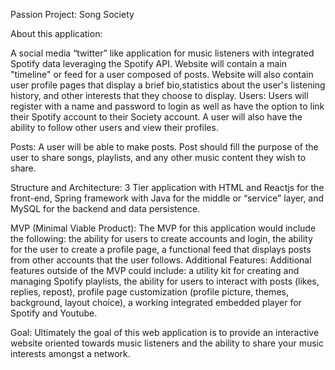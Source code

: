Passion Project: Song Society 


About this application:
	
A social media “twitter” like application for music listeners with integrated Spotify data leveraging the Spotify API. Website will contain a main "timeline" or feed for a user composed of posts. Website will also contain user profile pages that display a brief bio,statistics about the user's listening history, and other interests that they choose to display.
Users:
	Users will register with a name and password to login as well as have the option to link their Spotify account to their Society account. A user will also have the ability to follow other users and view their profiles.

Posts: 
	A user will be able to make posts. Post should fill the purpose of the user to share songs, playlists, and any other music content they wish to share.

Structure and Architecture: 
3 Tier application with HTML and Reactjs for the front-end, Spring framework with Java for the middle or “service” layer, and MySQL for the backend and data persistence.

MVP (Minimal Viable Product): 
	The MVP for this application would include the following: the ability for users to create accounts and login, the ability for the user to create a profile page, a functional feed that displays posts from other accounts that the user follows.
Additional Features:
	Additional features outside of the MVP could include: a utility kit for creating and managing Spotify playlists, the ability for users to interact with posts (likes, replies, repost), profile page customization (profile picture, themes, background, layout choice), a working integrated embedded player for Spotify and Youtube. 

Goal:
	Ultimately the goal of this web application is to provide an interactive website oriented towards music listeners and the ability to share your music interests amongst a network.
